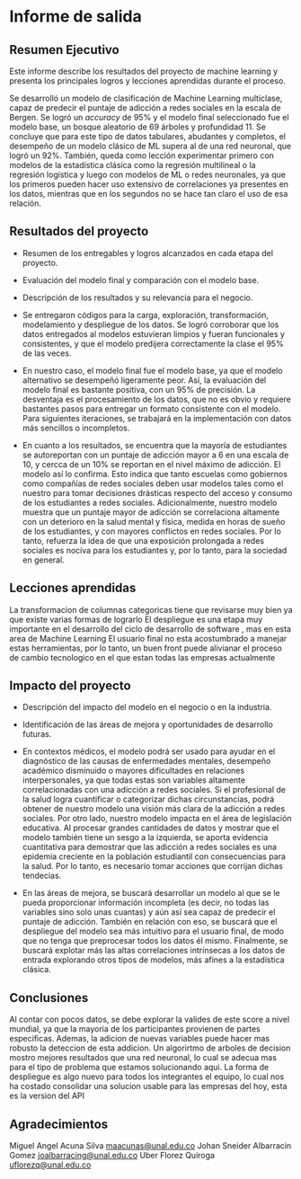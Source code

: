 # Informe de salida

## Resumen Ejecutivo

Este informe describe los resultados del proyecto de machine learning y presenta los principales logros y lecciones aprendidas durante el proceso.

Se desarrolló un modelo de clasificación de Machine Learning multiclase, capaz de predecir el puntaje de adicción a redes sociales en la escala de Bergen. Se logró un _accuracy_ de 95% y el modelo final seleccionado fue el modelo base, un bosque aleatorio de 69 árboles y profundidad 11. Se concluye que para este tipo de datos tabulares, abudantes y completos, el desempeño de un modelo clásico de ML supera al de una red neuronal, que logró un 92%. También, queda como lección experimentar primero con modelos de la estadística clásica como la regresión multilineal o la regresión logística y luego con modelos de ML o redes neuronales, ya que los primeros pueden hacer uso extensivo de correlaciones ya presentes en los datos, mientras que en los segundos no se hace tan claro el uso de esa relación. 

## Resultados del proyecto

- Resumen de los entregables y logros alcanzados en cada etapa del proyecto.
- Evaluación del modelo final y comparación con el modelo base.
- Descripción de los resultados y su relevancia para el negocio.

- Se entregaron códigos para la carga, exploración, transformación, modelamiento y despliegue de los datos. Se logró corroborar que los datos entregados al modelos estuvieran limpios y fueran funcionales y consistentes, y que el modelo predijera correctamente la clase el 95% de las veces.
- En nuestro caso, el modelo final fue el modelo base, ya que el modelo alternativo se desempeñó ligeramente peor. Así, la evaluación del modelo final es bastante positiva, con un 95% de precisión. La desventaja es el procesamiento de los datos, que no es obvio y requiere bastantes pasos para entregar un formato consistente con el modelo. Para siguientes iteraciones, se trabajará en la implementación con datos más sencillos o incompletos.
- En cuanto a los resultados, se encuentra que la mayoría de estudiantes se autoreportan con un puntaje de adicción mayor a 6 en una escala de 10, y cercca de un 10% se reportan en el nivel máximo de adicción. El modelo así lo confirma. Esto indica que tanto escuelas como gobiernos como compañías de redes sociales deben usar modelos tales como el nuestro para tomar decisiones drásticas respecto del acceso y consumo de los estudiantes a redes sociales.
Adicionalmente, nuestro modelo muestra que un puntaje mayor de adicción se correlaciona altamente con un deterioro en la salud mental y física, medida en horas de sueño de los estudiantes, y con mayores conflictos en redes sociales. Por lo tanto, refuerza la idea de que una exposición prolongada a redes sociales es nociva para los estudiantes y, por lo tanto, para la sociedad en general. 

## Lecciones aprendidas

La transformacion de columnas categoricas tiene que revisarse muy bien ya que existe varias formas de lograrlo 
El despliegue es una etapa muy importante en el desarrollo del ciclo de desarrollo de software , mas en esta area de Machine Learning
El usuario final no esta acostumbrado a manejar estas herramientas, por lo tanto, un buen front puede alivianar el proceso de cambio tecnologico en el que estan todas las empresas actualmente 

## Impacto del proyecto

- Descripción del impacto del modelo en el negocio o en la industria.
- Identificación de las áreas de mejora y oportunidades de desarrollo futuras.

- En contextos médicos, el modelo podrá ser usado para ayudar en el diagnóstico de las causas de enfermedades mentales, desempeño académico disminuido o mayores dificultades en relaciones interpersonales, ya que todas estas son variables altamente correlacionadas con una adicción a redes sociales. Si el profesional de la salud logra cuantificar o categorizar dichas circunstancias, podrá obtener de nuestro modelo una visión más clara de la adicción a redes sociales.
Por otro lado, nuestro modelo impacta en el área de legislación educativa. Al procesar grandes cantidades de datos y mostrar que el modelo también tiene un sesgo a la izquierda, se aporta evidencia cuantitativa para demostrar que las adicción a redes sociales es una epidemia creciente en la población estudiantil con consecuencias para la salud. Por lo tanto, es necesario tomar acciones que corrijan dichas tendecias.

- En las áreas de mejora, se buscará desarrollar un modelo al que se le pueda proporcionar información incompleta (es decir, no todas las variables sino solo unas cuantas)  y aún así sea capaz de predecir el puntaje de adicción. También en relación con eso, se buscará que el despliegue del modelo sea más intuitivo para el usuario final, de modo que no tenga que preprocesar todos los datos él mismo. Finalmente, se buscará explotar más las altas correlaciones intrínsecas a los datos de entrada explorando otros tipos de modelos, más afines a la estadística clásica.

## Conclusiones

Al contar con pocos datos, se debe explorar la valides de este score a nivel mundial, ya que la mayoria de los participantes provienen de partes especificas. Ademas, la adicion de nuevas variables puede hacer mas robusto la deteccion de 
esta addicion. Un algorirtmo de arboles de decision mostro mejores resultados que una red neuronal, lo cual se adecua mas para el tipo de problema que estamos solucionando aqui.
La forma de despliegue es algo nuevo para todos los integrantes el equipo, lo cual nos ha costado consolidar una solucion usable para las empresas del hoy, esta es la version del API

## Agradecimientos

Miguel Angel Acuna Silva maacunas@unal.edu.co
Johan Sneider Albarracin Gomez joalbarracing@unal.edu.co
Uber Florez Quiroga uflorezq@unal.edu.co
